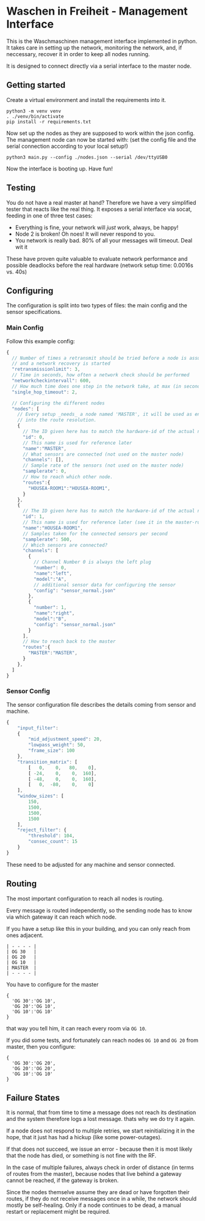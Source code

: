 # Waschen in Freiheit - Management Interface

This is the Waschmaschinen management interface implemented in python.
It takes care in setting up the network, monitoring the network, and, if
neccessary, recover it in order to keep all nodes running.

It is designed to connect directly via a serial interface to the master node.

## Getting started

Create a virtual environment and install the requirements into it.

```
python3 -m venv venv
. ./venv/bin/activate
pip install -r requirements.txt
```

Now set up the nodes as they are supposed to work within the json config.
The management node can now be started with: (set the config file and the
serial connection according to your local setup!)

```
python3 main.py --config ./nodes.json --serial /dev/ttyUSB0
```

Now the interface is booting up. Have fun!

## Testing

You do not have a real master at hand? Therefore we have a very simplified
tester that reacts like the real thing.
It exposes a serial interface via socat, feeding in one of three test cases:

- Everything is fine, your network will *just* work, always, be happy!
- Node 2 is broken! Oh noes! It will never respond to you.
- You network is really bad. 80% of all your messages will timeout. Deal wit it

These have proven quite valuable to evaluate network performance and possible
deadlocks before the real hardware (network setup time: 0.0016s vs. 40s)

## Configuring

The configuration is split into two types of files: the main config and the
sensor specifications.

### Main Config

Follow this example config:

```javascript
{
  // Number of times a retransmit should be tried before a node is assumed dead,
  // and a network recovery is started
  "retransmissionlimit": 3,
  // Time in seconds, how often a network check should be performed
  "networkcheckintervall": 600,
  // How much time does one step in the network take, at max (in seconds)
  "single_hop_timeout": 2,

  // Configuring the different nodes
  "nodes": [
    // Every setup _needs_ a node named 'MASTER', it will be used as entry point
    // into the route resolution.
    {
      // The ID given here has to match the hardware-id of the actual node!
      "id": 0,
      // This name is used for reference later
      "name":"MASTER",
      // What sensors are connected (not used on the master node)
      "channels": [],
      // Sample rate of the sensors (not used on the master node)
      "samplerate": 0,
      // How to reach which other node.
      "routes":{
        "HOUSEA-ROOM1":"HOUSEA-ROOM1",
      }
    },
    {
      // The ID given here has to match the hardware-id of the actual node!
      "id": 1,
      // This name is used for reference later (see it in the master-routing?)
      "name":"HOUSEA-ROOM1",
      // Samples taken for the connected sensors per second
      "samplerate": 500,
      // Which sensors are connected?
      "channels": [
        {
          // Channel Number 0 is always the left plug
          "number": 0,
          "name":"left",
          "model":"A",
          // additional sensor data for configuring the sensor
          "config": "sensor_normal.json"
        },
        {
          "number": 1,
          "name":"right",
          "model":"B",
          "config": "sensor_normal.json"
        }
      ],
      // How to reach back to the master
      "routes":{
        "MASTER":"MASTER",
      }
    },
  ]
}
```

### Sensor Config

The sensor configuration file describes the details coming from sensor and
machine.

```javascript
{
	"input_filter":
	{
		"mid_adjustment_speed": 20,
		"lowpass_weight": 50,
		"frame_size": 100
	},
	"transition_matrix": [
		[   0,    0,   80,    0],
		[ -24,    0,    0,  160],
		[ -48,    0,    0,  160],
		[   0,  -80,    0,    0]
	],
	"window_sizes": [
		150,
		1500,
		1500,
		1500
	],
	"reject_filter": {
		"threshold": 104,
		"consec_count": 15
	}
}
```

These need to be adjusted for any machine and sensor connected.

## Routing

The most important configuration to reach all nodes is routing.

Every message is routed independently, so the sending node has to know via
which gateway it can reach which node.

If you have a setup like this in your building, and you can only reach from ones
adjacent.

```
| - - - - |
| OG 30   |
| OG 20   |
| OG 10   |
| MASTER  |
| - - - - |
```

You have to configure for the master

```
{
  'OG 30':'OG 10',
  'OG 20':'OG 10',
  'OG 10':'OG 10'
}
```

that way you tell him, it can reach every room via `OG 10`.

If you did some tests, and fortunately can reach nodes `OG 10` and `OG 20` from master,
then you configure:

```
{
  'OG 30':'OG 20',
  'OG 20':'OG 20',
  'OG 10':'OG 10'
}
```

## Failure States

It is normal, that from time to time a message does not reach its destination
and the system therefore logs a lost message. thats why we do try it again.

If a node does not respond to multiple retries, we start reinitializing it
in the hope, that it just has had a hickup (like some power-outages).

If that does not succeed, we issue an error - because then it is most likely
that the node has died, or something is not fine with the RF.

In the case of multiple failures, always check in order of distance (in terms of
routes from the master), because nodes that live behind a gateway cannot be
reached, if the gateway is broken.

Since the nodes themselve assume they are dead or have forgotten their routes,
if they do not receive messages once in a while, the network should mostly be
self-healing.
Only if a node continues to be dead, a manual restart or replacement might be
required.
